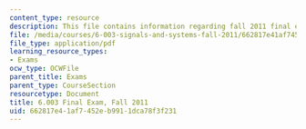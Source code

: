 ```yaml
---
content_type: resource
description: This file contains information regarding fall 2011 final exam.
file: /media/courses/6-003-signals-and-systems-fall-2011/662817e41af7452eb9911dca78f3f231_MIT6_003F11_final.pdf
file_type: application/pdf
learning_resource_types:
- Exams
ocw_type: OCWFile
parent_title: Exams
parent_type: CourseSection
resourcetype: Document
title: 6.003 Final Exam, Fall 2011
uid: 662817e4-1af7-452e-b991-1dca78f3f231
---
```

